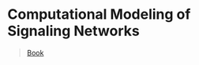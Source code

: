 # Computational Modeling of Signaling Networks

> [Book](file:////Users/wangchuyao/Documents/seminars/ML%20in%20Cell/Concepts/Computational%20Modeling%20of%20Signaling%20Networks.pdf)

